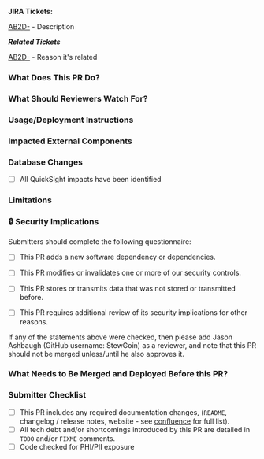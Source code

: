 **JIRA Tickets:**

[AB2D-](https://jira.cms.gov/browse/AB2D-) - Description

***Related Tickets***

[AB2D-](https://jira.cms.gov/browse/AB2D-) - Reason it's related
 
### What Does This PR Do?

### What Should Reviewers Watch For?

### Usage/Deployment Instructions

### Impacted External Components

### Database Changes

- [ ] All QuickSight impacts have been identified

### Limitations

### 🔒 Security Implications

Submitters should complete the following questionnaire:

- [ ] This PR adds a new software dependency or dependencies.

- [ ] This PR modifies or invalidates one or more of our security controls.

- [ ] This PR stores or transmits data that was not stored or transmitted before.

- [ ] This PR requires additional review of its security implications for other reasons.

If any of the statements above were checked, then please add Jason Ashbaugh (GitHub username: StewGoin) as a reviewer, and note that this PR should not be merged unless/until he also approves it.

### What Needs to Be Merged and Deployed Before this PR?

### Submitter Checklist

- [ ] This PR includes any required documentation changes, (`README`, changelog / release notes, website - see [confluence](https://confluence.cms.gov/display/AB2D/Public+Facing+Documentation) for full list).
- [ ] All tech debt and/or shortcomings introduced by this PR are detailed in `TODO` and/or `FIXME` comments.
- [ ] Code checked for PHI/PII exposure
